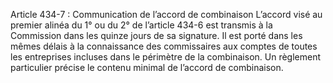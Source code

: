 Article 434-7 : Communication de l’accord de combinaison
L’accord visé au premier alinéa du 1° ou du 2° de l’article 434-6 est transmis à la Commission dans les quinze jours de sa signature. Il est porté dans les mêmes délais à la connaissance des commissaires aux comptes de toutes les entreprises incluses dans le périmètre de la combinaison.
Un règlement particulier précise le contenu minimal de l’accord de combinaison.
